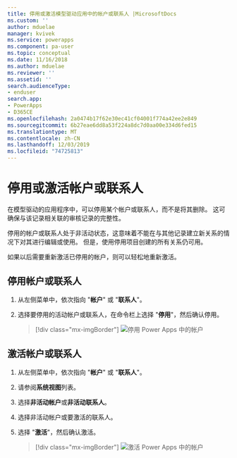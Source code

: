 ```yaml
---
title: 停用或激活模型驱动应用中的帐户或联系人 |MicrosoftDocs
ms.custom: ''
author: mduelae
manager: kvivek
ms.service: powerapps
ms.component: pa-user
ms.topic: conceptual
ms.date: 11/16/2018
ms.author: mduelae
ms.reviewer: ''
ms.assetid: ''
search.audienceType:
- enduser
search.app:
- PowerApps
- D365CE
ms.openlocfilehash: 2a0474b17f62e30ec41cf04001f774a42ee2e849
ms.sourcegitcommit: 6b27eae6dd8a53f224a8dc7d0aa00e334d6fed15
ms.translationtype: MT
ms.contentlocale: zh-CN
ms.lasthandoff: 12/03/2019
ms.locfileid: "74725813"
---
```

# <a name="deactivate-or-activate-an-account-or-contact"></a>停用或激活帐户或联系人

在模型驱动的应用程序中，可以停用某个帐户或联系人，而不是将其删除。 这可确保与该记录相关联的审核记录的完整性。  
  
停用的帐户或联系人处于非活动状态，这意味着不能在与其他记录建立新关系的情况下对其进行编辑或使用。 但是，使用停用项目创建的所有关系仍可用。  
  
如果以后需要重新激活已停用的帐户，则可以轻松地重新激活。   
  
## <a name="deactivate-an-account-or-contact"></a>停用帐户或联系人 
  
1.  从左侧菜单中，依次指向 "**帐户**" 或 "**联系人**"。  
  
2.  选择要停用的活动帐户或联系人，在命令栏上选择 "**停用**"，然后确认停用。

    > [!div class="mx-imgBorder"]
    > ![停用 Power Apps 中的帐户](media/DeactiveAccounts.png "停用 Power Apps 中的帐户")


## <a name="activate-an-account-or-contact"></a>激活帐户或联系人  
  
1.  从左侧菜单中，依次指向 "**帐户**" 或 "**联系人**"。 
  
2.  请参阅**系统视图**列表。

3.  选择**非活动帐户**或**非活动联系人**。  
  
4.  选择非活动帐户或要激活的联系人。

5.  选择 "**激活**"，然后确认激活。  

    > [!div class="mx-imgBorder"]
    > ![激活 Power Apps 中的帐户](media/ActiveAccounts.png "激活 Power Apps 中的帐户")  



